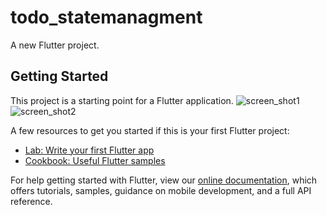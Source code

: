 # todo_statemanagment

A new Flutter project.
## Getting Started

This project is a starting point for a Flutter application.
![screen_shot1](https://user-images.githubusercontent.com/76075722/107513037-54706400-6bb0-11eb-91cb-1bc856e9dc11.jpg)
![screen_shot2](https://user-images.githubusercontent.com/76075722/107513043-55a19100-6bb0-11eb-878a-62c4b7623c0e.jpg)

A few resources to get you started if this is your first Flutter project:

- [Lab: Write your first Flutter app](https://flutter.dev/docs/get-started/codelab)
- [Cookbook: Useful Flutter samples](https://flutter.dev/docs/cookbook)

For help getting started with Flutter, view our
[online documentation](https://flutter.dev/docs), which offers tutorials,
samples, guidance on mobile development, and a full API reference.
